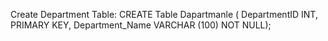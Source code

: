 Create Department Table: 
CREATE Table Dapartmanle (
DepartmentID INT,
PRIMARY KEY, 
Department_Name VARCHAR (100) NOT NULL);
